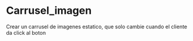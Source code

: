 # Carrusel_imagen
Crear un carrusel de imagenes estatico, que solo cambie cuando el cliente da click al boton
